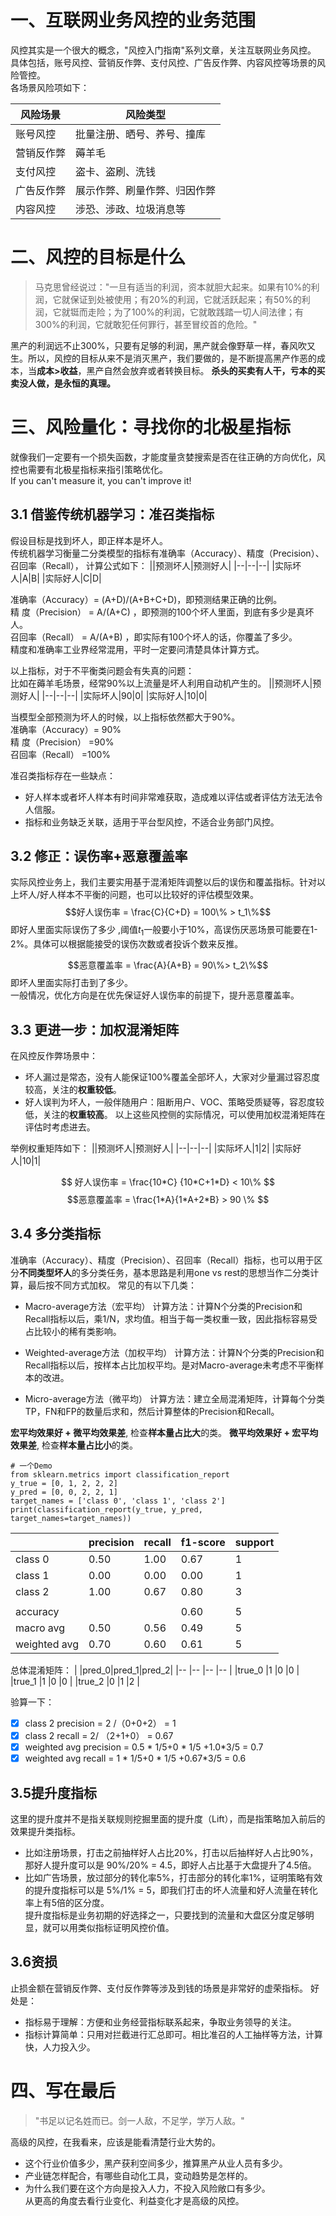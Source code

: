# 一、互联网业务风控的业务范围
风控其实是一个很大的概念，"风控入门指南"系列文章，关注互联网业务风控。  
具体包括，账号风控、营销反作弊、支付风控、广告反作弊、内容风控等场景的风险管控。  
各场景风险项如下：

|风险场景|风险类型|
|--|--|
|账号风控|批量注册、晒号、养号、撞库|
|营销反作弊|薅羊毛|
|支付风控|盗卡、盗刷、洗钱|
|广告反作弊|展示作弊、刷量作弊、归因作弊|
|内容风控|涉恐、涉政、垃圾消息等|

# 二、风控的目标是什么
> 马克思曾经说过："一旦有适当的利润，资本就胆大起来。如果有10%的利润，它就保证到处被使用；有20%的利润，它就活跃起来；有50%的利润，它就铤而走险；为了100%的利润，它就敢践踏一切人间法律；有300%的利润，它就敢犯任何罪行，甚至冒绞首的危险。"  

黑产的利润远不止300%，只要有足够的利润，黑产就会像野草一样，春风吹又生。所以，风控的目标从来不是消灭黑产，我们要做的，是不断提高黑产作恶的成本，当**成本>收益**，黑产自然会放弃或者转换目标。  **杀头的买卖有人干，亏本的买卖没人做，是永恒的真理。**

# 三、风险量化：寻找你的北极星指标
就像我们一定要有一个损失函数，才能度量贪婪搜索是否在往正确的方向优化，风控也需要有北极星指标来指引策略优化。  
If you can't measure it, you can't improve it!

## 3.1 借鉴传统机器学习：准召类指标
假设目标是找到坏人，即正样本是坏人。  
传统机器学习衡量二分类模型的指标有准确率（Accuracy）、精度（Precision）、召回率（Recall）， 计算公式如下：
||预测坏人|预测好人|
|--|--|--|
|实际坏人|A|B|
|实际好人|C|D|

准确率（Accuracy）= (A+D)/(A+B+C+D)，即预测结果正确的比例。  
精   度（Precision） =        A/(A+C) ，即预测的100个坏人里面，到底有多少是真坏人。  
召回率（Recall）      =       A/(A+B)  ，即实际有100个坏人的话，你覆盖了多少。  
精度和准确率工业界经常混用，平时一定要问清楚具体计算方式。

以上指标，对于不平衡类问题会有失真的问题：  
比如在薅羊毛场景，经常90%以上流量是坏人利用自动机产生的。
||预测坏人|预测好人|
|--|--|--|
|实际坏人|90|0|
|实际好人|10|0|


当模型全部预测为坏人的时候，以上指标依然都大于90%。  
准确率（Accuracy）= 90%  
精   度（Precision） =90%  
召回率（Recall）      =100% 

准召类指标存在一些缺点：  
- 好人样本或者坏人样本有时间非常难获取，造成难以评估或者评估方法无法令人信服。  
- 指标和业务缺乏关联，适用于平台型风控，不适合业务部门风控。  


## 3.2 修正：误伤率+恶意覆盖率
实际风控业务上，我们主要实用基于混淆矩阵调整以后的误伤和覆盖指标。针对以上坏人/好人样本不平衡的问题，也可以比较好的评估模型效果。  
$$好人误伤率 = \frac{C}{C+D} = 100\% > t_1\%$$
即好人里面实际误伤了多少 ,阈值$t_1$一般要小于10%，高误伤厌恶场景可能要在1-2%。具体可以根据能接受的误伤次数或者投诉个数来反推。

$$恶意覆盖率 = \frac{A}{A+B} = 90\%> t_2\%$$
即坏人里面实际打击到了多少。  
一般情况，优化方向是在优先保证好人误伤率的前提下，提升恶意覆盖率。


## 3.3 更进一步：加权混淆矩阵
在风控反作弊场景中：
- 坏人漏过是常态，没有人能保证100%覆盖全部坏人，大家对少量漏过容忍度较高，关注的**权重较低**。
- 好人误判为坏人，一般伴随用户：阻断用户、VOC、策略受质疑等，容忍度较低，关注的**权重较高**。
以上这些风控侧的实际情况，可以使用加权混淆矩阵在评估时考虑进去。

举例权重矩阵如下：
||预测坏人|预测好人|
|--|--|--|
|实际坏人|1|2|
|实际好人|10|1|
 
$$ 好人误伤率 = \frac{10*C} {10*C+1*D} < 10\% $$
$$恶意覆盖率 = \frac{1*A}{1*A+2*B} > 90 \% $$


## 3.4 多分类指标
准确率（Accuracy）、精度（Precision）、召回率（Recall）指标，也可以用于区分**不同类型坏人**的多分类任务，基本思路是利用one vs rest的思想当作二分类计算，最后按不同方式加权。
常见的有以下几类：
- Macro-average方法（宏平均）
计算方法：计算N个分类的Precision和Recall指标以后，乘1/N，求均值。相当于每一类权重一致，因此指标容易受占比较小的稀有类影响。

- Weighted-average方法（加权平均）
计算方法：计算N个分类的Precision和Recall指标以后，按样本占比加权平均。是对Macro-average未考虑不平衡样本的改进。

- Micro-average方法（微平均）
计算方法：建立全局混淆矩阵，计算每个分类TP，FN和FP的数量后求和，然后计算整体的Precision和Recall。

**宏平均效果好 + 微平均效果差**, 检查**样本量占比大**的类。
**微平均效果好 + 宏平均效果差**, 检查**样本量占比小**的类。

```
# 一个Demo
from sklearn.metrics import classification_report
y_true = [0, 1, 2, 2, 2]
y_pred = [0, 0, 2, 2, 1]
target_names = ['class 0', 'class 1', 'class 2']
print(classification_report(y_true, y_pred, target_names=target_names))
```

||precision|recall|f1-score|support|
|--|--|--|--|--|
|class 0|0.50|1.00|0.67|1|
|class 1|0.00|0.00|0.00|1|
|class 2|1.00|0.67|0.80|3|
||||||
|accuracy|||0.60|5|
|macro avg|0.50|0.56|0.49|5|
|weighted avg|0.70|0.60|0.61|5|

总体混淆矩阵：
|     |pred_0|pred_1|pred_2|
|--    |--   |--   |--   |
|true_0 |1    |0    |0    |
|true_1 |1    |0    |0    |
|true_2 |0    |1    |2    |

验算一下：
- [x] class 2 precision = 2 /（0+0+2） = 1
- [x] class 2       recall = 2/ （2+1+0） = 0.67
- [x] weighted avg precision = 0.5 * 1/5+0 * 1/5 +1.0*3/5 = 0.7
- [x] weighted avg recall = 1 * 1/5+0 * 1/5 +0.67*3/5 = 0.6

## 3.5提升度指标
这里的提升度并不是指关联规则挖掘里面的提升度（Lift），而是指策略加入前后的效果提升类指标。    
- 比如注册场景，打击之前抽样好人占比20%，打击以后抽样好人占比90%，那好人提升度可以是 90%/20% = 4.5，即好人占比基于大盘提升了4.5倍。  
- 比如广告场景，放过部分的转化率5%，打击部分的转化率1%，证明策略有效的提升度指标可以是 5%/1% = 5，即我们打击的坏人流量和好人流量在转化率上有5倍的区分度。  
提升度指标是业务初期的好选择之一，只要找到的流量和大盘区分度足够明显，就可以用类似指标证明风控价值。

## 3.6资损
止损金额在营销反作弊、支付反作弊等涉及到钱的场景是非常好的虚荣指标。
好处是：  
- 指标易于理解：方便和业务经营指标联系起来，争取业务领导的关注。  
- 指标计算简单：只用对拦截进行汇总即可。相比准召的人工抽样等方法，计算快，人力投入少。

# 四、写在最后
> "书足以记名姓而已。剑一人敌，不足学，学万人敌。"

高级的风控，在我看来，应该是能看清楚行业大势的。  
- 这个行业价值多少，黑产获利空间多少，推算黑产从业人员有多少。  
- 产业链怎样配合，有哪些自动化工具，变动趋势是怎样的。  
- 为什么我们要在这个方向是投入人力，不投入风险敞口有多少。  
从更高的角度去看行业变化、利益变化才是高级的风控。